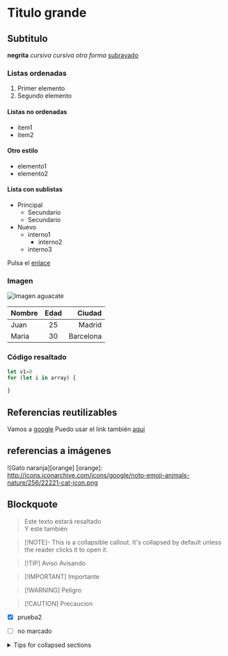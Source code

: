 # Titulo grande
## Subtitulo

**negrita**
*cursiva*
_cursiva otra forma_
<u>subrayado</u>


### Listas ordenadas
1. Primer elemento 
2. Segundo elemento

#### Listas no ordenadas
- item1
- item2
#### Otro estilo
* elemento1
* elemento2
#### Lista con sublistas
* Principal
  * Secundario
  * Secundario
* Nuevo
  * interno1
    * interno2
  * interno3

Pulsa el [enlace](http://google.es)

### Imagen
![Imagen aguacate](https://aguacatec.es/wp-content/uploads/2023/10/e5a978b8-6772-4c85-a50e-15581af7d483.png)

| Nombre | Edad | Ciudad    |
| :---   | :---: | ---: |
| Juan   | 25   | Madrid    |
| Maria  | 30   | Barcelona |

### Código resaltado
```javascript
let v1=0
for (let i in array) {

} 
```
## Referencias reutilizables
Vamos a [google][direccion Google]
Puedo usar el link también [aqui][direccion Google]

[direccion Google]: www.google.es

## referencias a imágenes
![Gato naranja][orange]
[orange]: http://icons.iconarchive.com/icons/google/noto-emoji-animals-nature/256/22221-cat-icon.png


## Blockquote
> Este texto estará resaltado \
> Y este también



> [!NOTE]- This is a collapsible callout. 
> It's collapsed by default unless the reader clicks it to open it.

> [!TIP] Aviso 
> Avisando

> [!IMPORTANT] Importante

> [!WARNING] Peligro

> [!CAUTION] Precaucion

- [x] prueba2
- [ ] no marcado


<details>

<summary>Tips for collapsed sections</summary>

### You can add a header

You can add text within a collapsed section. 

You can add an image or a code block, too.

```ruby
   puts "Hello World"
```
</details>

